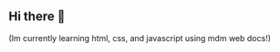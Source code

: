 ## Hi there 👋
<p>(Im currently learning html, css, and javascript using mdm web docs!)</p>
<!-- mhm yup mhm yeah y up mhm yeah --!>
